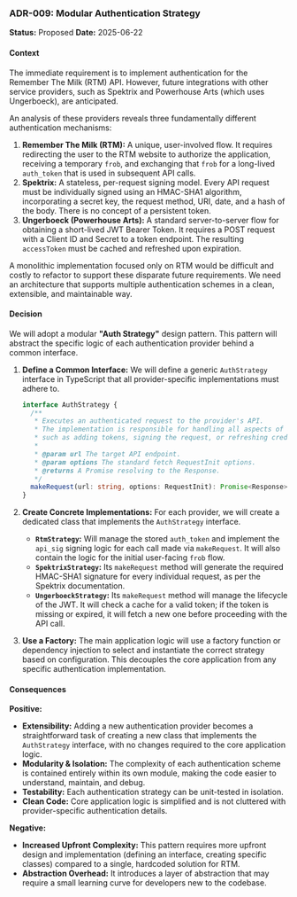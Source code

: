 ### ADR-009: Modular Authentication Strategy

**Status:** Proposed
**Date:** 2025-06-22

#### Context

The immediate requirement is to implement authentication for the Remember The Milk (RTM) API. However, future integrations with other service providers, such as Spektrix and Powerhouse Arts (which uses Ungerboeck), are anticipated.

An analysis of these providers reveals three fundamentally different authentication mechanisms:

1.  **Remember The Milk (RTM):** A unique, user-involved flow. It requires redirecting the user to the RTM website to authorize the application, receiving a temporary `frob`, and exchanging that `frob` for a long-lived `auth_token` that is used in subsequent API calls.
2.  **Spektrix:** A stateless, per-request signing model. Every API request must be individually signed using an HMAC-SHA1 algorithm, incorporating a secret key, the request method, URI, date, and a hash of the body. There is no concept of a persistent token.
3.  **Ungerboeck (Powerhouse Arts):** A standard server-to-server flow for obtaining a short-lived JWT Bearer Token. It requires a POST request with a Client ID and Secret to a token endpoint. The resulting `accessToken` must be cached and refreshed upon expiration.

A monolithic implementation focused only on RTM would be difficult and costly to refactor to support these disparate future requirements. We need an architecture that supports multiple authentication schemes in a clean, extensible, and maintainable way.

#### Decision

We will adopt a modular **"Auth Strategy"** design pattern. This pattern will abstract the specific logic of each authentication provider behind a common interface.

1.  **Define a Common Interface:** We will define a generic `AuthStrategy` interface in TypeScript that all provider-specific implementations must adhere to.

    ```typescript
    interface AuthStrategy {
      /**
       * Executes an authenticated request to the provider's API.
       * The implementation is responsible for handling all aspects of authentication,
       * such as adding tokens, signing the request, or refreshing credentials.
       *
       * @param url The target API endpoint.
       * @param options The standard fetch RequestInit options.
       * @returns A Promise resolving to the Response.
       */
      makeRequest(url: string, options: RequestInit): Promise<Response>;
    }
    ```

2.  **Create Concrete Implementations:** For each provider, we will create a dedicated class that implements the `AuthStrategy` interface.

      * **`RtmStrategy`:** Will manage the stored `auth_token` and implement the `api_sig` signing logic for each call made via `makeRequest`. It will also contain the logic for the initial user-facing `frob` flow.
      * **`SpektrixStrategy`:** Its `makeRequest` method will generate the required HMAC-SHA1 signature for every individual request, as per the Spektrix documentation.
      * **`UngerboeckStrategy`:** Its `makeRequest` method will manage the lifecycle of the JWT. It will check a cache for a valid token; if the token is missing or expired, it will fetch a new one before proceeding with the API call.

3.  **Use a Factory:** The main application logic will use a factory function or dependency injection to select and instantiate the correct strategy based on configuration. This decouples the core application from any specific authentication implementation.

#### Consequences

**Positive:**

  * **Extensibility:** Adding a new authentication provider becomes a straightforward task of creating a new class that implements the `AuthStrategy` interface, with no changes required to the core application logic.
  * **Modularity & Isolation:** The complexity of each authentication scheme is contained entirely within its own module, making the code easier to understand, maintain, and debug.
  * **Testability:** Each authentication strategy can be unit-tested in isolation.
  * **Clean Code:** Core application logic is simplified and is not cluttered with provider-specific authentication details.

**Negative:**

  * **Increased Upfront Complexity:** This pattern requires more upfront design and implementation (defining an interface, creating specific classes) compared to a single, hardcoded solution for RTM.
  * **Abstraction Overhead:** It introduces a layer of abstraction that may require a small learning curve for developers new to the codebase.